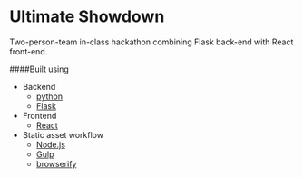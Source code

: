 # Ultimate Showdown

Two-person-team in-class hackathon combining Flask back-end with React front-end.

####Built using

* Backend
    * [python](https://www.python.org/)
    * [Flask](http://flask.pocoo.org/)
* Frontend
    * [React](http://facebook.github.io/react/)
* Static asset workflow
    * [Node.js](https://nodejs.org/)
    * [Gulp](http://gulpjs.com/)
    * [browserify](http://browserify.org/)
